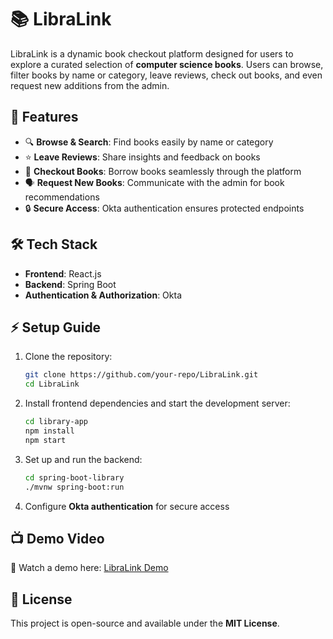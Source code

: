 # 📚 LibraLink  

LibraLink is a dynamic book checkout platform designed for users to explore a curated selection of **computer science books**. Users can browse, filter books by name or category, leave reviews, check out books, and even request new additions from the admin.  

## 🚀 Features  
- 🔍 **Browse & Search**: Find books easily by name or category  
- ⭐ **Leave Reviews**: Share insights and feedback on books  
- 📖 **Checkout Books**: Borrow books seamlessly through the platform  
- 🗣️ **Request New Books**: Communicate with the admin for book recommendations  
- 🔒 **Secure Access**: Okta authentication ensures protected endpoints  

## 🛠️ Tech Stack  
- **Frontend**: React.js  
- **Backend**: Spring Boot  
- **Authentication & Authorization**: Okta  

## ⚡ Setup Guide  
1. Clone the repository:  
   ```sh
   git clone https://github.com/your-repo/LibraLink.git
   cd LibraLink
   ```
2. Install frontend dependencies and start the development server:  
   ```sh
   cd library-app
   npm install
   npm start
   ```
3. Set up and run the backend:  
   ```sh
   cd spring-boot-library
   ./mvnw spring-boot:run
   ```
4. Configure **Okta authentication** for secure access  

## 📺 Demo Video  
🎥 Watch a demo here: [LibraLink Demo](https://www.youtube.com/watch?v=0YiINixW5-4&t=1s)  

## 📄 License  
This project is open-source and available under the **MIT License**.  
